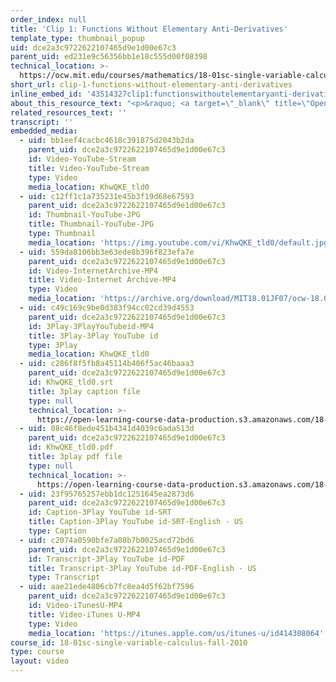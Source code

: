 ```yaml
---
order_index: null
title: 'Clip 1: Functions Without Elementary Anti-Derivatives'
template_type: thumbnail_popup
uid: dce2a3c9722622107465d9e1d00e67c3
parent_uid: ed231e9c56356bb1e18c555d00f08398
technical_location: >-
  https://ocw.mit.edu/courses/mathematics/18-01sc-single-variable-calculus-fall-2010/unit-5-exploring-the-infinite/part-a-lhospitals-rule-and-improper-integrals/session-92-integral-comparison/clip-1-functions-without-elementary-anti-derivatives
short_url: clip-1-functions-without-elementary-anti-derivatives
inline_embed_id: '43514327clip1:functionswithoutelementaryanti-derivatives27465457'
about_this_resource_text: "<p>&raquo; <a target=\"_blank\" title=\"Open in a new window.\" href=\"./resolveuid/dc8312d28d47742242c9c84b8b8f4925\">Accompanying Notes (PDF)</a></p>\r\n<p class=\"scholar_medsm\">From Lecture 36 of <a href=\"http://ocw.mit.edu/courses/mathematics/18-01-single-variable-calculus-fall-2006/video-lectures/\"><em>18.01 Single Variable Calculus, Fall 2006</em></a></p>"
related_resources_text: ''
transcript: ''
embedded_media:
  - uid: bb1eef4cacbc4618c391875d2043b2da
    parent_uid: dce2a3c9722622107465d9e1d00e67c3
    id: Video-YouTube-Stream
    title: Video-YouTube-Stream
    type: Video
    media_location: KhwQKE_tld0
  - uid: c12ff1c1a735231e45b3f19d68e67593
    parent_uid: dce2a3c9722622107465d9e1d00e67c3
    id: Thumbnail-YouTube-JPG
    title: Thumbnail-YouTube-JPG
    type: Thumbnail
    media_location: 'https://img.youtube.com/vi/KhwQKE_tld0/default.jpg'
  - uid: 559da8106bb3e63ede8b396f823efa7e
    parent_uid: dce2a3c9722622107465d9e1d00e67c3
    id: Video-InternetArchive-MP4
    title: Video-Internet Archive-MP4
    type: Video
    media_location: 'https://archive.org/download/MIT18.01JF07/ocw-18.01-f07-lec36_300k.mp4'
  - uid: c49c169c9be0d383f94cc02cd39d4553
    parent_uid: dce2a3c9722622107465d9e1d00e67c3
    id: 3Play-3PlayYouTubeid-MP4
    title: 3Play-3Play YouTube id
    type: 3Play
    media_location: KhwQKE_tld0
  - uid: c286f8f5fb8a45114b406f5ac46baaa3
    parent_uid: dce2a3c9722622107465d9e1d00e67c3
    id: KhwQKE_tld0.srt
    title: 3play caption file
    type: null
    technical_location: >-
      https://open-learning-course-data-production.s3.amazonaws.com/18-01sc-single-variable-calculus-fall-2010/c72074c1aef75f81f695a0fb11d60781_KhwQKE_tld0.srt
  - uid: 08c46f8ede451b4341d4039c6ada513d
    parent_uid: dce2a3c9722622107465d9e1d00e67c3
    id: KhwQKE_tld0.pdf
    title: 3play pdf file
    type: null
    technical_location: >-
      https://open-learning-course-data-production.s3.amazonaws.com/18-01sc-single-variable-calculus-fall-2010/165ddce620f59975bdb02e62cee7f438_KhwQKE_tld0.pdf
  - uid: 23f95765257ebb1dc1251645ea2873d6
    parent_uid: dce2a3c9722622107465d9e1d00e67c3
    id: Caption-3Play YouTube id-SRT
    title: Caption-3Play YouTube id-SRT-English - US
    type: Caption
  - uid: c2074a0590bfe7a08b7b0025acd72bd6
    parent_uid: dce2a3c9722622107465d9e1d00e67c3
    id: Transcript-3Play YouTube id-PDF
    title: Transcript-3Play YouTube id-PDF-English - US
    type: Transcript
  - uid: aae21ede4806cb7fc8ea4d5f62bf7596
    parent_uid: dce2a3c9722622107465d9e1d00e67c3
    id: Video-iTunesU-MP4
    title: Video-iTunes U-MP4
    type: Video
    media_location: 'https://itunes.apple.com/us/itunes-u/id414308064'
course_id: 18-01sc-single-variable-calculus-fall-2010
type: course
layout: video
---
```

